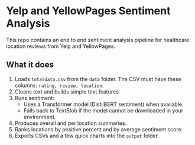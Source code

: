 # Yelp and YellowPages Sentiment Analysis

This repo contains an end to end sentiment analysis pipeline for healthcare location reviews from Yelp and YellowPages.

## What it does

1. Loads `totaldata.csv` from the `data` folder. The CSV must have these columns: `rating, review, location`.
2. Cleans text and builds simple text features.
3. Runs sentiment:
   - Uses a Transformer model (DistilBERT sentiment) when available.
   - Falls back to TextBlob if the model cannot be downloaded in your environment.
4. Produces overall and per location summaries.
5. Ranks locations by positive percent and by average sentiment score.
6. Exports CSVs and a few quick charts into the `output` folder.
